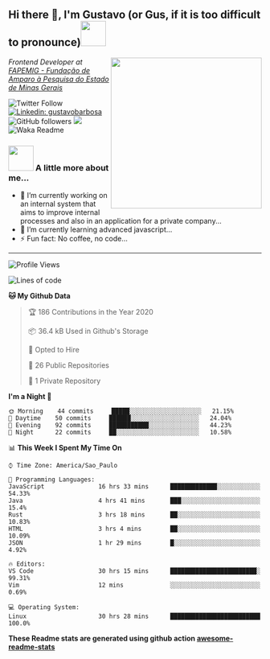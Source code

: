 <h2>Hi there 👋, I'm Gustavo (or Gus, if it is too difficult to pronounce)<img src="https://media.giphy.com/media/RMAnPMLrnOVhWuvusR/giphy.gif" width="50"></h2>
<img src="https://media.giphy.com/media/bi6RQ5x3tqoSI/giphy.gif" align="right" width="300">
<p><em>Frontend Developer at <a href="https://fapemig.br/pt/">FAPEMIG - Fundação de Amparo à Pesquisa do Estado de Minas Gerais</a>
</em></p>

![Twitter Follow](https://img.shields.io/twitter/follow/GustavoBFig?label=Follow)
[![Linkedin: gustavobarbosa](https://img.shields.io/badge/-gustavo-blue?style=flat-square&logo=Linkedin&logoColor=white&link=https://www.linkedin.com/in/gustavo-barbosa-4a457178/?locale=en_US)](https://www.linkedin.com/in/gustavo-barbosa-4a457178/?locale=en_US)
![GitHub followers](https://img.shields.io/github/followers/gusbdev?label=Follow&style=social)
![](https://visitor-badge.glitch.me/badge?page_id=gusbdev.gusbdev)
![Waka Readme](https://github.com/anmol098/anmol098/workflows/Waka%20Readme/badge.svg)

### <img src="https://media.giphy.com/media/LRUSX9oaSmuKW3n4Ax/giphy.gif" width="50"> A little more about me...  

- 🔭 I’m currently working on an internal system that aims to improve internal processes and also in an application for a private company...
- 🌱 I’m currently learning advanced javascript...
- ⚡ Fun fact: No coffee, no code...

---
<!--START_SECTION:waka-->
![Profile Views](http://img.shields.io/badge/Profile%20Views-32-blue)

![Lines of code](https://img.shields.io/badge/From%20Hello%20World%20I%27ve%20Written-1.5%20million%20lines%20of%20code-blue)

**🐱 My Github Data** 

> 🏆 186 Contributions in the Year 2020
 > 
> 📦 36.4 kB Used in Github's Storage 
 > 
> 💼 Opted to Hire
 > 
> 📜 26 Public Repositories
 > 
> 🔑 1 Private Repository 
 > 
**I'm a Night 🦉** 

```text
🌞 Morning    44 commits     █████░░░░░░░░░░░░░░░░░░░░   21.15% 
🌆 Daytime    50 commits     ██████░░░░░░░░░░░░░░░░░░░   24.04% 
🌃 Evening    92 commits     ███████████░░░░░░░░░░░░░░   44.23% 
🌙 Night      22 commits     ██░░░░░░░░░░░░░░░░░░░░░░░   10.58%

```


📊 **This Week I Spent My Time On** 

```text
⌚︎ Time Zone: America/Sao_Paulo

💬 Programming Languages: 
JavaScript               16 hrs 33 mins      █████████████░░░░░░░░░░░░   54.33% 
Java                     4 hrs 41 mins       ███░░░░░░░░░░░░░░░░░░░░░░   15.4% 
Rust                     3 hrs 18 mins       ██░░░░░░░░░░░░░░░░░░░░░░░   10.83% 
HTML                     3 hrs 4 mins        ██░░░░░░░░░░░░░░░░░░░░░░░   10.09% 
JSON                     1 hr 29 mins        █░░░░░░░░░░░░░░░░░░░░░░░░   4.92%

🔥 Editors: 
VS Code                  30 hrs 15 mins      ████████████████████████░   99.31% 
Vim                      12 mins             ░░░░░░░░░░░░░░░░░░░░░░░░░   0.69%

💻 Operating System: 
Linux                    30 hrs 28 mins      █████████████████████████   100.0%

```


<!--END_SECTION:waka-->

**These Readme stats are generated using github action [awesome-readme-stats](https://github.com/anmol098/waka-readme-stats)**
